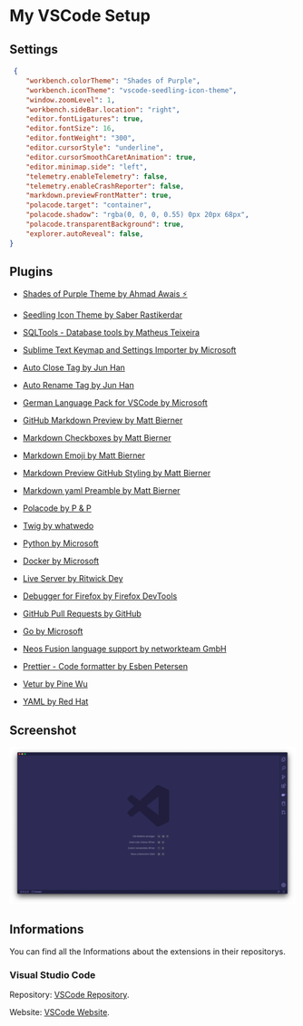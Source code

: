 # My VSCode Setup

## Settings

```json
 {
    "workbench.colorTheme": "Shades of Purple",
    "workbench.iconTheme": "vscode-seedling-icon-theme",
    "window.zoomLevel": 1,
    "workbench.sideBar.location": "right",
    "editor.fontLigatures": true,
    "editor.fontSize": 16,
    "editor.fontWeight": "300",
    "editor.cursorStyle": "underline",
    "editor.cursorSmoothCaretAnimation": true,
    "editor.minimap.side": "left",
    "telemetry.enableTelemetry": false,
    "telemetry.enableCrashReporter": false,
    "markdown.previewFrontMatter": true,
    "polacode.target": "container",
    "polacode.shadow": "rgba(0, 0, 0, 0.55) 0px 20px 68px",
    "polacode.transparentBackground": true,
    "explorer.autoReveal": false,
}
```

## Plugins

+ [Shades of Purple Theme by Ahmad Awais :zap:](https://marketplace.visualstudio.com/items?itemName=ahmadawais.shades-of-purple)

+ [Seedling Icon Theme by Saber Rastikerdar](https://marketplace.visualstudio.com/items?itemName=rastikerdar.vscode-seedling-icon-theme)

+ [SQLTools - Database tools by Matheus Teixeira](https://marketplace.visualstudio.com/items?itemName=mtxr.sqltools)

+ [Sublime Text Keymap and Settings Importer by Microsoft](https://marketplace.visualstudio.com/items?itemName=ms-vscode.sublime-keybindings)

+ [Auto Close Tag by Jun Han](https://marketplace.visualstudio.com/items?itemName=formulahendry.auto-close-tag)

+ [Auto Rename Tag by Jun Han](https://marketplace.visualstudio.com/items?itemName=formulahendry.auto-rename-tag)

+ [German Language Pack for VSCode by Microsoft](https://marketplace.visualstudio.com/items?itemName=MS-CEINTL.vscode-language-pack-de)

+ [GitHub Markdown Preview by Matt Bierner](https://marketplace.visualstudio.com/items?itemName=bierner.github-markdown-preview)

+ [Markdown Checkboxes by Matt Bierner](https://marketplace.visualstudio.com/items?itemName=bierner.markdown-checkbox)

+ [Markdown Emoji by Matt Bierner](https://marketplace.visualstudio.com/items?itemName=bierner.markdown-emoji)

+ [Markdown Preview GitHub Styling by Matt Bierner](https://marketplace.visualstudio.com/items?itemName=bierner.markdown-preview-github-styles)

+ [Markdown yaml Preamble by Matt Bierner](https://marketplace.visualstudio.com/items?itemName=bierner.markdown-yaml-preamble)

+ [Polacode by P & P](https://marketplace.visualstudio.com/items?itemName=pnp.polacode)

+ [Twig by whatwedo](https://marketplace.visualstudio.com/items?itemName=whatwedo.twig)

+ [Python by Microsoft](https://marketplace.visualstudio.com/items?itemName=ms-python.python)

+ [Docker by Microsoft](https://marketplace.visualstudio.com/items?itemName=ms-azuretools.vscode-docker)

+ [Live Server by Ritwick Dey](https://marketplace.visualstudio.com/items?itemName=ritwickdey.LiveServer)

+ [Debugger for Firefox by Firefox DevTools](https://marketplace.visualstudio.com/items?itemName=firefox-devtools.vscode-firefox-debug)

+ [GitHub Pull Requests by GitHub](https://marketplace.visualstudio.com/items?itemName=GitHub.vscode-pull-request-github)

+ [Go by Microsoft](https://marketplace.visualstudio.com/items?itemName=ms-vscode.Go)

+ [Neos Fusion language support by networkteam GmbH](https://marketplace.visualstudio.com/items?itemName=networkteam.neos-fusion)

+ [Prettier - Code formatter by Esben Petersen](https://marketplace.visualstudio.com/items?itemName=esbenp.prettier-vscode)

+ [Vetur by Pine Wu](https://marketplace.visualstudio.com/items?itemName=octref.vetur)

+ [YAML by Red Hat](https://marketplace.visualstudio.com/items?itemName=redhat.vscode-yaml)

## Screenshot

![Screenshot](https://github.com/crydotsnake/my-vscode-setup/raw/master/img/new-screenshot.png?raw=true)

## Informations

You can find all the Informations about the extensions in their repositorys.

### Visual Studio Code

Repository: [VSCode Repository](https://github.com/microsoft/vscode).

Website: [VSCode Website](https://code.visualstudio.com).
